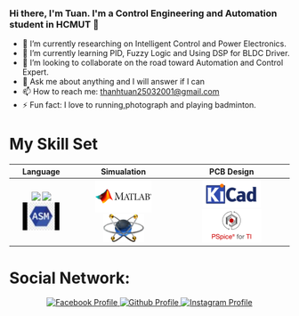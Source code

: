### Hi there, I'm Tuan. I'm a Control Engineering and Automation student in HCMUT  👋 



- 🔭 I’m currently researching on Intelligent Control and Power Electronics.
- 🌱 I’m currently learning PID, Fuzzy Logic and Using DSP for BLDC Driver.
- 👯 I’m looking to collaborate on the road toward Automation and Control Expert.
- 💬 Ask me about anything and I will answer if I can
- 📫 How to reach me: thanhtuan25032001@gmail.com
- ⚡ Fun fact: I love to running,photograph and playing badminton.

# My Skill Set

<p align="center">

| Language | Simualation | PCB Design|
|:---:|:---:|:---:|
| <img src="https://img.shields.io/badge/C-00599C?style=for-the-badge&logo=c&logoColor=white" width = 60/> <img src="https://img.shields.io/badge/C%2B%2B-00599C?style=for-the-badge&logo=c%2B%2B&logoColor=white" width = 82/> ![assembly](Images/assm.jpg)| ![Matlab](Images/matlab.png) ![Proteus](Images/proteus.png)|![KiCad](Images/kicad.png) ![Pspice](Images/pspice.png)|


</p>

# Social Network:

<p align="center">
  <a href="https://www.facebook.com/tuan.kuro.2503/">
  <img width="150" src="https://img.shields.io/badge/Facebook-%231877F2.svg?style=for-the-badge&logo=Facebook&logoColor=white" alt="Facebook Profile" />
<a href="https://github.com/thanhtuan2503">
  <img width="150" src="https://img.shields.io/badge/github-%23121011.svg?style=for-the-badge&logo=github&logoColor=white" alt="Github Profile" />
<a href="https://www.instagram.com/tuannguyenngocthanh/">
  <img width="150" src="https://img.shields.io/badge/Instagram-E4405F?style=for-the-badge&logo=instagram&logoColor=white" alt="Instagram Profile" />

</p>